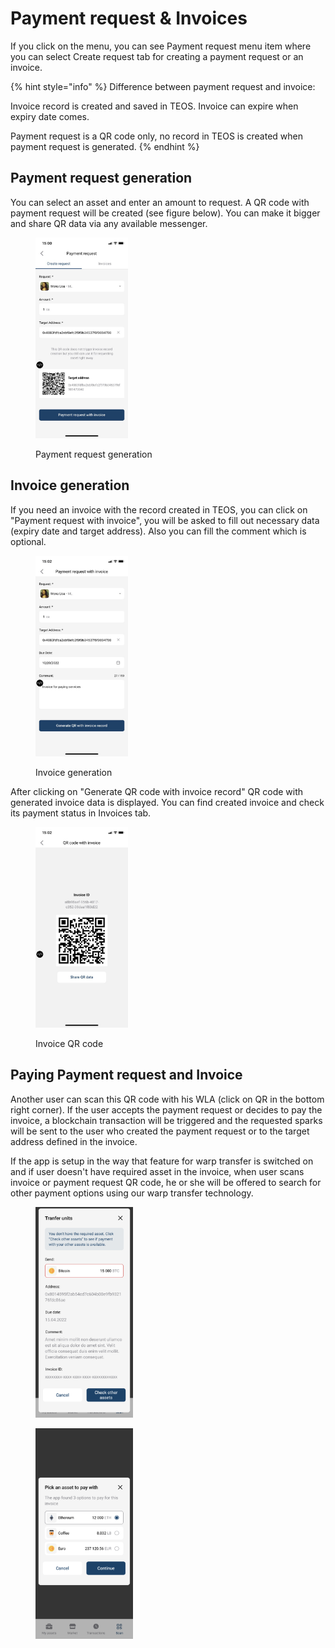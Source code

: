 # Payment request & Invoices

If you click on the menu, you can see Payment request menu item where you can select Create request tab for creating a payment request or an invoice.

{% hint style="info" %}
Difference between payment request and invoice:

Invoice record is created and saved in TEOS. Invoice can expire when expiry date comes.

Payment request is a QR code only, no record in TEOS is created when payment request is generated.
{% endhint %}

## Payment request generation

You can select an asset and enter an amount to request. A QR code with payment request will be created (see figure below). You can make it bigger and share QR data via any available messenger.

<figure><img src="../.gitbook/assets/photo_2022-10-10_15-03-51.jpg" alt="" width="148"><figcaption><p>Payment request generation</p></figcaption></figure>

## Invoice generation

If you need an invoice with the record created in TEOS, you can click on "Payment request with invoice", you will be asked to fill out necessary data (expiry date and target address). Also you can fill the comment which is optional.

<figure><img src="../.gitbook/assets/photo_2022-10-10_15-03-53.jpg" alt="" width="148"><figcaption><p>Invoice generation</p></figcaption></figure>

After clicking on "Generate QR code with invoice record" QR code with generated invoice data is displayed. You can find created invoice and check its payment status in Invoices tab.

<figure><img src="../.gitbook/assets/photo_2022-10-10_15-03-54.jpg" alt="" width="148"><figcaption><p>Invoice QR code</p></figcaption></figure>

## Paying Payment request and Invoice

Another user can scan this QR code with his WLA (click on QR in the bottom right corner). If the user accepts the payment request or decides to pay the invoice, a blockchain transaction will be triggered and the requested sparks will be sent to the user who created the payment request or to the target address defined in the invoice.

If the app is setup in the way that feature for warp transfer is switched on and if user doesn't have required asset in the invoice, when user scans invoice or payment request QR code, he or she will be offered to search for other payment options using our warp transfer technology.

<div>

<figure><img src="../.gitbook/assets/Screenshot 2023-07-13 at 18.36.08.png" alt="" width="156"><figcaption></figcaption></figure>

 

<figure><img src="../.gitbook/assets/Screenshot 2023-07-13 at 18.36.28.png" alt="" width="156"><figcaption></figcaption></figure>

</div>
